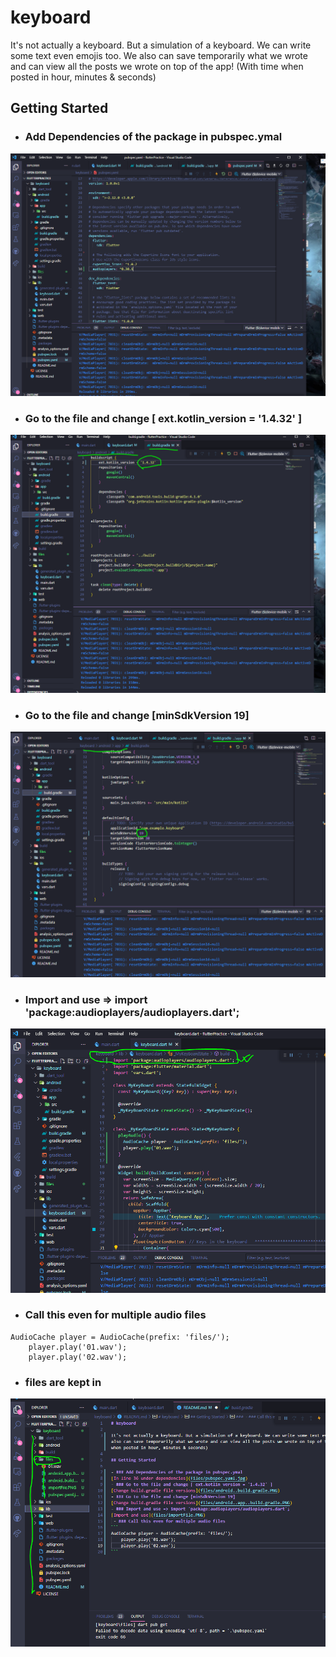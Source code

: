 # keyboard

It's not actually a keyboard. But a simulation of a keyboard. We can write some text even emojis  too. We also can save temporarily what we wrote and can view all the posts we wrote on top of the app! (With time when posted in hour, minutes & seconds)

## Getting Started

- ### Add Dependencies of the package in pubspec.ymal
![In line 36 under dependencies](files/pubspec.yaml.jpg)
- ### Go to the file and change [ ext.kotlin_version = '1.4.32' ]
![Change build.gradle file versions](files/android..build.gradle.PNG)
- ### Go to the file and change [minSdkVersion 19]
![Change build.gradle file versions](files/android..app..build.gradle.PNG)
- ### Import and use => import 'package:audioplayers/audioplayers.dart';
![Import and use](files/importFile.PNG)
 - ### Call this even for multiple audio files
```
AudioCache player = AudioCache(prefix: 'files/');
    player.play('01.wav');
    player.play('02.wav');
```
 - ### files are kept in 
![Import and use](files/filesLocation.PNG)
